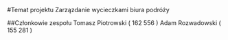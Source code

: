#Temat projektu
Zarzązdanie wycieczkami biura podróży

##Członkowie zespołu
Tomasz Piotrowski ( 162 556 )
Adam Rozwadowski ( 155 281 )
